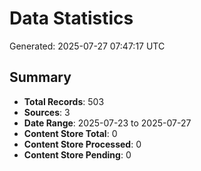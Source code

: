 # Data Statistics

Generated: 2025-07-27 07:47:17 UTC

## Summary

- **Total Records**: 503
- **Sources**: 3
- **Date Range**: 2025-07-23 to 2025-07-27
- **Content Store Total**: 0
- **Content Store Processed**: 0
- **Content Store Pending**: 0
